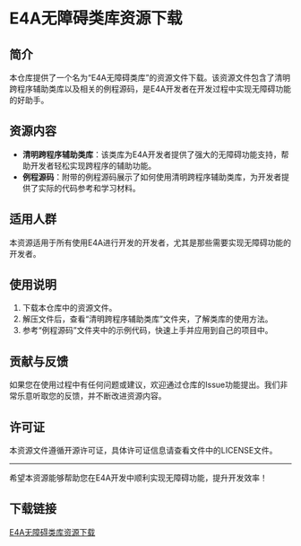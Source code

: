 # E4A无障碍类库资源下载

## 简介
本仓库提供了一个名为“E4A无障碍类库”的资源文件下载。该资源文件包含了清明跨程序辅助类库以及相关的例程源码，是E4A开发者在开发过程中实现无障碍功能的好助手。

## 资源内容
- **清明跨程序辅助类库**：该类库为E4A开发者提供了强大的无障碍功能支持，帮助开发者轻松实现跨程序的辅助功能。
- **例程源码**：附带的例程源码展示了如何使用清明跨程序辅助类库，为开发者提供了实际的代码参考和学习材料。

## 适用人群
本资源适用于所有使用E4A进行开发的开发者，尤其是那些需要实现无障碍功能的开发者。

## 使用说明
1. 下载本仓库中的资源文件。
2. 解压文件后，查看“清明跨程序辅助类库”文件夹，了解类库的使用方法。
3. 参考“例程源码”文件夹中的示例代码，快速上手并应用到自己的项目中。

## 贡献与反馈
如果您在使用过程中有任何问题或建议，欢迎通过仓库的Issue功能提出。我们非常乐意听取您的反馈，并不断改进资源内容。

## 许可证
本资源文件遵循开源许可证，具体许可证信息请查看文件中的LICENSE文件。

---

希望本资源能够帮助您在E4A开发中顺利实现无障碍功能，提升开发效率！

## 下载链接

[E4A无障碍类库资源下载](https://pan.quark.cn/s/1e71d86fe0e1)